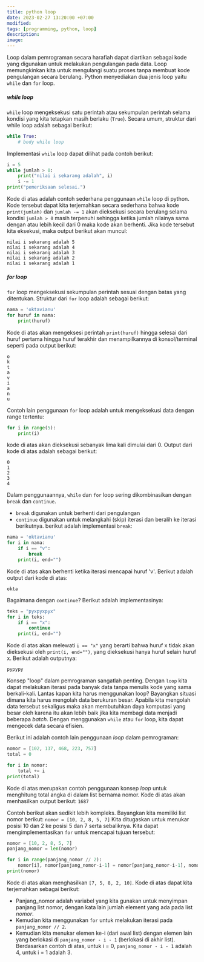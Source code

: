 ```yaml
---
title: python loop
date: 2023-02-27 13:20:00 +07:00
modified:
tags: [programming, python, loop]
description:
image: 
---
```


Loop dalam pemrograman secara harafiah dapat diartikan sebagai kode yang digunakan untuk melakukan pengulangan pada data. Loop memungkinkan kita untuk mengulangi suatu proses tanpa membuat kode pengulangan secara berulang. Python menyediakan dua jenis loop yaitu ```while``` dan ```for``` loop. 

##### while loop
```while``` loop mengeksekusi satu perintah atau sekumpulan perintah selama kondisi yang kita tetapkan masih berlaku (```True```). Secara umum, struktur dari while loop adalah sebagai berikut:
```python
while True:
    # body while loop
```
Implementasi ```while``` loop dapat dilihat pada contoh berikut:
```python
i = 5
while jumlah > 0:
    print("nilai i sekarang adalah", i)
    i -= 1
print("pemeriksaan selesai.")
```
Kode di atas adalah contoh sederhana penggunaan ```while``` loop di python. Kode tersebut dapat kita terjemahkan secara sederhana bahwa kode ```print(jumlah)``` dan ```jumlah -= 1``` akan dieksekusi secara berulang selama kondisi ```jumlah > 0``` masih terpenuhi sehingga ketika jumlah nilainya sama dengan atau lebih kecil dari 0 maka kode akan berhenti. Jika kode tersebut kita eksekusi, maka output berikut akan muncul:
```
nilai i sekarang adalah 5
nilai i sekarang adalah 4
nilai i sekarang adalah 3
nilai i sekarang adalah 2
nilai i sekarang adalah 1
```

##### for loop
```for``` loop mengeksekusi sekumpulan perintah sesuai dengan batas yang ditentukan. Struktur dari ```for``` loop adalah sebagai berikut:
```python
nama = 'oktavianu'
for huruf in nama:
    print(huruf) 
```
Kode di atas akan mengeksesi perintah ```print(huruf)``` hingga selesai dari huruf pertama hingga huruf terakhir dan menampilkannya di konsol/terminal seperti pada output berikut:
```
o
k
t
a
v
i
a
n
u
```

Contoh lain penggunaan ```for``` loop adalah untuk mengeksekusi data dengan range tertentu:
```python
for i in range(5):
    print(i)
```
kode di atas akan dieksekusi sebanyak lima kali dimulai dari 0. Output dari kode di atas adalah sebagai berikut:
```
0
1
2
3
4
```
Dalam penggunaannya, ```while``` dan ```for``` loop sering dikombinasikan dengan ```break``` dan ```continue```. 
* ```break``` digunakan untuk berhenti dari pengulangan
* ```continue``` digunakan untuk melangkahi (skip) iterasi dan beralih ke iterasi berikutnya.
berikut adalah implementasi ```break```:
```python
nama = 'oktavianu'
for i in nama:
    if i == "v":
        break
    print(i, end="")
```
Kode di atas akan berhenti ketika iterasi mencapai huruf 'v'. Berikut adalah output dari kode di atas:
```
okta
```
Bagaimana dengan ```continue```? Berikut adalah implementasinya:
```python
teks = "pyxpyxpyx"
for i in teks:
    if i == "x":
        continue
    print(i, end="")
```
Kode di atas akan melewati ```i == "x"``` yang berarti bahwa huruf x tidak akan dieksekusi oleh ```print(i, end="")```, yang dieksekusi hanya huruf selain huruf x. Berikut adalah outputnya:
```
pypypy
```
Konsep "loop" dalam pemrograman sangatlah penting. Dengan ```loop``` kita dapat melakukan iterasi pada banyak data tanpa menulis kode yang sama berkali-kali. Lantas kapan kita harus menggunakan loop?
Bayangkan situasi dimana kita harus mengolah data berukuran besar. Apabila kita mengolah data tersebut sekaligus maka akan membutuhkan daya komputasi yang besar oleh karena itu akan lebih baik jika kita membagi data menjadi beberapa <em>batch</em>. Dengan menggunakan ```while``` atau ```for``` loop, kita dapat mengecek data secara efisien. 

Berikut ini adalah contoh lain penggunaan <em>loop</em> dalam pemrograman:
```python
nomor = [102, 137, 468, 223, 757]
total = 0

for i in nomor:
    total += i
print(total)
```
Kode di atas merupakan contoh penggunaan konsep <em>loop</em> untuk menghitung total angka di dalam list bernama nomor. Kode di atas akan menhasilkan output berikut:
```1687```

Contoh berikut akan sedikit lebih kompleks. Bayangkan kita memiliki list nomor berikut:
```nomor = [10, 2, 8, 5, 7]```
Kita ditugaskan untuk menukar posisi 10 dan 2 ke posisi 5 dan 7 serta sebaliknya. Kita dapat mengimplementasikan ```for``` untuk mencapai tujuan tersebut:
```python
nomor = [10, 2, 8, 5, 7]
panjang_nomor = len(nomor)

for i in range(panjang_nomor // 2):
    nomor[i], nomor[panjang_nomor-i-1] = nomor[panjang_nomor-i-1], nomor[i]
print(nomor)
```
Kode di atas akan menghasilkan ```[7, 5, 8, 2, 10]```. Kode di atas dapat kita terjemahkan sebagai berikut:
* Panjang_nomor adalah variabel yang kita gunakan untuk menyimpan panjang list nomor, dengan kata lain jumlah element yang ada pada list <em>nomor</em>.
* Kemudian kita menggunakan ```for``` untuk melakukan iterasi pada ```panjang_nomor // 2```. 
* Kemudian kita menukar elemen ke-i (dari awal list) dengan elemen lain yang berlokasi di ```panjang_nomor - i - 1``` (berlokasi di akhir list). Berdasarkan contoh di atas,  untuk i = 0, ```panjang_nomor - i - 1``` adalah 4, untuk i = 1 adalah 3. 
